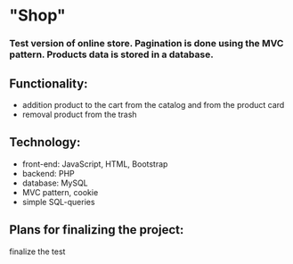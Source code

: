 # "Shop"

### Test version of online store. Pagination is done using the MVC pattern. Products data is stored in a database.

## Functionality: ##
* addition product to the cart from the catalog and from the product card
* removal product from the trash

## Technology: ##
* front-end: JavaScript, HTML, Bootstrap
* backend: PHP
* database: MySQL
* MVC pattern, cookie
* simple SQL-queries

## Plans for finalizing the project: ##
finalize the test